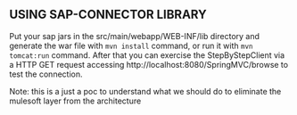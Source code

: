 ## USING SAP-CONNECTOR LIBRARY

Put your sap jars in the src/main/webapp/WEB-INF/lib directory and generate the war file with `mvn install` command, or run it with `mvn tomcat:run` command. After that you can exercise the StepByStepClient via a HTTP GET request accessing http://localhost:8080/SpringMVC/browse to test the connection.

Note: this is a just a poc to understand what we should do to eliminate the mulesoft layer from the architecture
